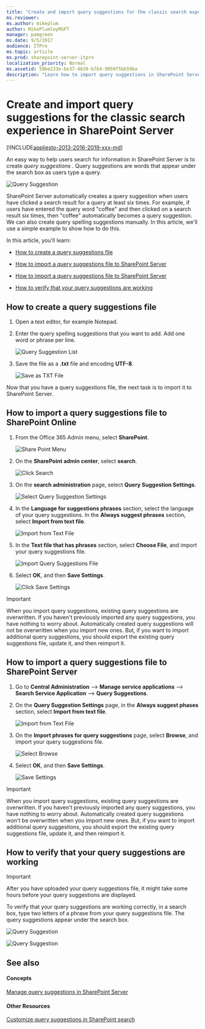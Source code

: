 ```yaml
---
title: "Create and import query suggestions for the classic search experience in SharePoint Server"
ms.reviewer: 
ms.author: mikeplum
author: MikePlumleyMSFT
manager: pamgreen
ms.date: 9/5/2017
audience: ITPro
ms.topic: article
ms.prod: sharepoint-server-itpro
localization_priority: Normal
ms.assetid: 59be233e-be37-4639-b7b4-9059f5bb59ba
description: "Learn how to import query suggestions in SharePoint Server."
---
```


# Create and import query suggestions for the classic search experience in SharePoint Server

[!INCLUDE[appliesto-2013-2016-2019-xxx-md](../includes/appliesto-2013-2016-2019-xxx-md.md)] 
  
An easy way to help users search for information in SharePoint Server is to create  *query suggestions*  . Query suggestions are words that appear under the search box as users type a query. 
  
![Query Suggestion](../media/OTCSP_coffee_suggestion.png)
  
SharePoint Server automatically creates a query suggestion when users have clicked a search result for a query at least six times. For example, if users have entered the query word "coffee" and then clicked on a search result six times, then "coffee" automatically becomes a query suggestion. We can also create query spelling suggestions manually. In this article, we'll use a simple example to show how to do this.
  
In this article, you'll learn:
  
- [How to create a query suggestions file](create-and-import-query-suggestions.md#BKMK_HowToCreateAQuerySuggestionsFile)
    
- [How to import a query suggestions file to SharePoint Server](create-and-import-query-suggestions.md#BKMK_HowToImportQuerySuggestionsFileToSharepointOnline)
    
- [How to import a query suggestions file to SharePoint Server](create-and-import-query-suggestions.md#BKMK_HowToImportQuerySuggestionsFileToSharepointServer2013)
    
- [How to verify that your query suggestions are working](create-and-import-query-suggestions.md#BKMK_HowToVerifyThatYourQuerySuggestionsAreWorking)
    
## How to create a query suggestions file
<a name="BKMK_HowToCreateAQuerySuggestionsFile"> </a>

1. Open a text editor, for example Notepad.
    
2. Enter the query spelling suggestions that you want to add. Add one word or phrase per line.
    
     ![Query Suggestion List](../media/OTCSP_QuerySuggestionList.png)
  
3. Save the file as a **.txt** file and encoding **UTF-8**. 
    
     ![Save as TXT File](../media/OTCSP_SaveTXT.png)
  
Now that you have a query suggestions file, the next task is to import it to SharePoint Server.
  
## How to import a query suggestions file to SharePoint Online
<a name="BKMK_HowToImportQuerySuggestionsFileToSharepointOnline"> </a>

1. From the Office 365 Admin menu, select **SharePoint**. 
    
     ![Share Point Menu](../media/OTCSP_SharePointMenu.png)
  
2. On the **SharePoint admin center**, select **search**. 
    
     ![Click Search](../media/OTCSP_search.png)
  
3. On the **search administration** page, select **Query Suggestion Settings**. 
    
     ![Select Query Suggestion Settings](../media/OTCSP_QuerySuggestionSettings.png)
  
4. In the **Language for suggestions phrases** section, select the language of your query suggestions. In the **Always suggest phrases** section, select **Import from text file**. 
    
     ![Import from Text File](../media/OTCSP_AlwaysSuggest.png)
  
5. In the **Text file that has phrases** section, select **Choose File**, and import your query suggestions file. 
    
     ![Import Query Suggestions File](../media/OTCSP_ChooseFile.png)
  
6. Select **OK**, and then **Save Settings**. 
    
     ![Click Save Settings](../media/OTCSP_SaveSettings.png)
  
> [!IMPORTANT]
> When you import query suggestions, existing query suggestions are overwritten. If you haven't previously imported any query suggestions, you have nothing to worry about. Automatically created query suggestions will not be overwritten when you import new ones. But, if you want to import additional query suggestions, you should export the existing query suggestions file, update it, and then reimport it. 
  
## How to import a query suggestions file to SharePoint Server
<a name="BKMK_HowToImportQuerySuggestionsFileToSharepointServer2013"> </a>

1. Go to **Central Administration** --> **Manage service applications** --> **Search Service Application** --> **Query Suggestions**. 
    
2. On the **Query Suggestion Settings** page, in the **Always suggest phases** section, select **Import from text file**. 
    
     ![Import from Text File](../media/OTCSP_CA_ImportFromTextFile.png)
  
3. On the **Import phrases for query suggestions** page, select **Browse**, and import your query suggestions file. 
    
     ![Select Browse](../media/OTCSP_Browse.png)
  
4. Select **OK**, and then **Save Settings**. 
    
     ![Save Settings](../media/OTCSP_CA_SaveSettings.png)
  
> [!IMPORTANT]
> When you import query suggestions, existing query suggestions are overwritten. If you haven't previously imported any query suggestions, you have nothing to worry about. Automatically created query suggestions won't be overwritten when you import new ones. But, if you want to import additional query suggestions, you should export the existing query suggestions file, update it, and then reimport it. 
  
## How to verify that your query suggestions are working
<a name="BKMK_HowToVerifyThatYourQuerySuggestionsAreWorking"> </a>

> [!IMPORTANT]
> After you have uploaded your query suggestions file, it might take some hours before your query suggestions are displayed. 
  
To verify that your query suggestions are working correctly, in a search box, type two letters of a phrase from your query suggestions file. The query suggestions appear under the search box.
  
![Query Suggestion](../media/OTCSP_CupOfJoe.png)
  
![Query Suggestion](../media/OTCSP_CaffeLatte.png)
  
## See also
<a name="BKMK_HowToVerifyThatYourQuerySuggestionsAreWorking"> </a>

#### Concepts

[Manage query suggestions in SharePoint Server](manage-query-suggestions.md)
#### Other Resources

[Customize query suggestions in SharePoint search](https://docs.microsoft.com/sharepoint/manage-query-suggestions)

